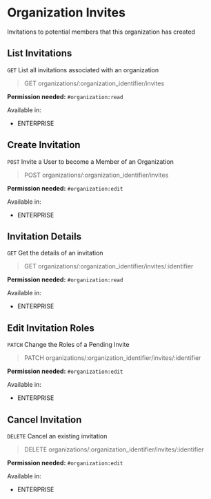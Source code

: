 # Organization Invites

Invitations to potential members that this organization has created

## List Invitations

`GET` List all invitations associated with an organization

> GET organizations/:organization_identifier/invites

**Permission needed:** `#organization:read`

Available in:

* ENTERPRISE


## Create Invitation

`POST` Invite a User to become a Member of an Organization

> POST organizations/:organization_identifier/invites

**Permission needed:** `#organization:edit`

Available in:

* ENTERPRISE


## Invitation Details

`GET` Get the details of an invitation

> GET organizations/:organization_identifier/invites/:identifier

**Permission needed:** `#organization:read`

Available in:

* ENTERPRISE


## Edit Invitation Roles

`PATCH` Change the Roles of a Pending Invite

> PATCH organizations/:organization_identifier/invites/:identifier

**Permission needed:** `#organization:edit`

Available in:

* ENTERPRISE


## Cancel Invitation

`DELETE` Cancel an existing invitation

> DELETE organizations/:organization_identifier/invites/:identifier

**Permission needed:** `#organization:edit`

Available in:

* ENTERPRISE

